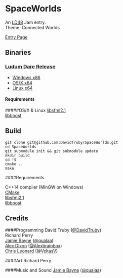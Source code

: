 SpaceWorlds
===========

An [LD48](http://ludumdare.com) Jam entry.  
Theme: Connected Worlds

[Entry Page](http://www.ludumdare.com/compo/ludum-dare-30/?action=preview&uid=20410)

Binaries
--------

### [Ludum Dare Release](https://github.com/DavidTruby/SpaceWorlds/releases/tag/v1.0)
* [Windows x86](https://github.com/DavidTruby/SpaceWorlds/releases/download/v1.0/SpaceWorlds-windows-i686.zip)
* [OS/X x64](https://github.com/DavidTruby/SpaceWorlds/releases/download/v1.0/SpaceWorlds-linux-x86_64.tar.xz)
* [Linux x64](https://github.com/DavidTruby/SpaceWorlds/releases/download/v1.0/SpaceWorlds-osx-x86_64.tar.xz)

#### Requirements

#####OS/X & Linux
[libsfml2.1](http://sfml-dev.org)  
[libboost](http://boost.org)  

Build
-----

    git clone git@github.com:DavidTruby/SpaceWorlds.git
    cd SpaceWorlds
    git submodule init && git submodule update
    mkdir build
    cd !$
    cmake ..
    make

####Requirements 

C++14 compiler (MinGW on Windows)  
[CMake](http://www.cmake.org/)  
[libsfml2.1](http://sfml-dev.org)  
[libboost](http://boost.org)  

Credits
-------

####Programming 
David Truby ([@DavidTruby](http://twitter.com/DavidTruby))  
Richard Perry  
[Jamie Bayne](http://jamiebayne.co.uk) ([@quaIaa](http://twitter.com/quaIiaa))  
[Alex Dixon](http://www.alexbrainbox.co.uk/) ([@Alexbrainbox](http://twitter.com/Alexbrainbox))  
[Chris Leonard](http://veltas.uwcs.co.uk/) ([@VeltasV](http://twitter.com/VeltasV))

####Art
Richard Perry

####Music and Sound
[Jamie Bayne](http://jamiebayne.co.uk) ([@quaIaa](http://twitter.com/quaIiaa))
